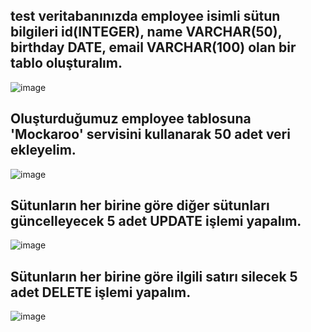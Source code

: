 ## test veritabanınızda employee isimli sütun bilgileri id(INTEGER), name VARCHAR(50), birthday DATE, email VARCHAR(100) olan bir tablo oluşturalım.
![image](https://user-images.githubusercontent.com/84620286/140956845-ff9bc136-22c0-49f5-bd80-7d3674db66c4.png)

## Oluşturduğumuz employee tablosuna 'Mockaroo' servisini kullanarak 50 adet veri ekleyelim.
![image](https://user-images.githubusercontent.com/84620286/140958634-d8867292-f775-4c64-85df-09f261cc1c4e.png)

## Sütunların her birine göre diğer sütunları güncelleyecek 5 adet UPDATE işlemi yapalım.
![image](https://user-images.githubusercontent.com/84620286/140960844-4476208f-5235-4521-93f3-ccf51830bfc9.png)

## Sütunların her birine göre ilgili satırı silecek 5 adet DELETE işlemi yapalım.
![image](https://user-images.githubusercontent.com/84620286/140962610-42028b59-1d27-45d9-8b11-66aac177cacf.png)
